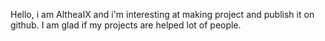 Hello, i am AltheaIX and i'm interesting at making project and publish it on github. I am glad if my projects are helped lot of people.



<!---
AltheaIX/AltheaIX is a ✨ special ✨ repository because its `README.md` (this file) appears on your GitHub profile.
You can click the Preview link to take a look at your changes.
--->
